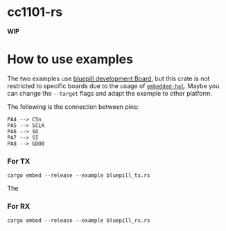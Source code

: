 # cc1101-rs
**WIP**

# How to use examples
The two examples use [bluepill development Board](https://components101.com/microcontrollers/stm32f103c8t8-blue-pill-development-board), but this crate is not restricted to specific boards due to the usage of [`embedded-hal`](https://github.com/rust-embedded/embedded-hal). Maybe you can change the `--target` flags and adapt the example to other platform.

The following is the connection between pins:

```
PA4 --> CSn
PA5 --> SCLK
PA6 --> SO
PA7 --> SI
PA8 --> GDO0
```

### For TX
```
cargo embed --release --example bluepill_tx.rs
```
The 
### For RX
```
cargo embed --release --example bluepill_rx.rs
```
